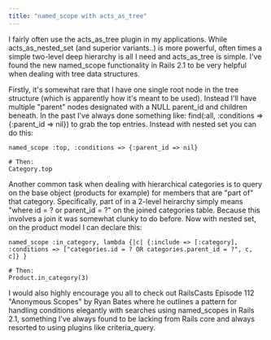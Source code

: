 ```yaml
---
title: "named_scope with acts_as_tree"
---
```


I fairly often use the acts_as_tree plugin in my applications.  While acts_as_nested_set (and superior variants..) is more powerful, often times a simple two-level deep hierarchy is all I need and acts_as_tree is simple.  I've found the new named_scope functionality in Rails 2.1 to be very helpful when dealing with tree data structures.

Firstly, it's somewhat rare that I have one single root node in the tree structure (which is apparently how it's meant to be used).  Instead I'll have multiple "parent" nodes designated with a NULL parent_id and children beneath.  In the past I've always done something like: find(:all, :conditions => {:parent_id => nil}) to grab the top entries.  Instead with nested set you can do this:

    named_scope :top, :conditions => {:parent_id => nil}

    # Then:
    Category.top
  
Another common task when dealing with hierarchical categories is to query on the base object (products for example) for members that are "part of" that category. Specifically, part of in a 2-level heirarchy simply means "where id = ? or parent_id = ?" on the joined categories table. Because this involves a join it was somewhat clunky to do before. Now with nested set, on the product model I can declare this:

    named_scope :in_category, lambda {|c| {:include => [:category], :conditions => ["categories.id = ? OR categories.parent_id = ?", c, c]} }

    # Then:
    Product.in_category(3)

I would also highly encourage you all to check out RailsCasts Episode 112 "Anonymous Scopes" by Ryan Bates where he outlines a pattern for handling conditions elegantly with searches using named_scopes in Rails 2.1, something I've always found to be lacking from Rails core and always resorted to using plugins like criteria_query.